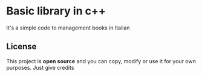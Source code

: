 # Basic library in c++
It's a simple code to management books in Italian

## License
This project is **open source** and you can copy, modify or use it for your own purposes. Just give credits 